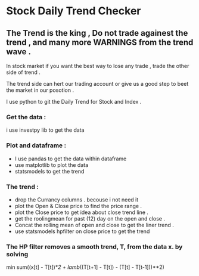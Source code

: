 # Stock Daily Trend Checker

## The Trend is the king ,  Do not trade againest the trend , and many more WARNINGS from the trend wave .

In stock market if you want the best way to lose any trade , trade the other side of trend .

The trend side can hert our trading account or give us a good step to beet the market in our posotion .

I use python to git the Daily Trend for Stock and Index .

### Get the data :

i use investpy lib to get the data 

### Plot and dataframe :
- I use pandas to get the data within dataframe
- use matplotlib to plot the data 
- statsmodels to get the trend 

### The trend :
- drop the Currancy columns . becouse i not need it 
- plot the Open & Close price to find the price range .
- plot the Close price to get idea about close trend line .
- get the roolingmean for past (12) day on the open and close .
- Concat the rolling mean of open and close to get the liner trend .
- use statsmodels hpfilter on close price  to get the trend 

### The HP filter removes a smooth trend, T, from the data x. by solving

min sum((x[t] - T[t])**2 + lamb*((T[t+1] - T[t]) - (T[t] - T[t-1]))**2)

